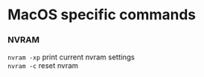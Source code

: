 # MacOS specific commands 

### NVRAM
`nvram -xp` print current nvram settings <br />
`nvram -c` reset nvram <br />
